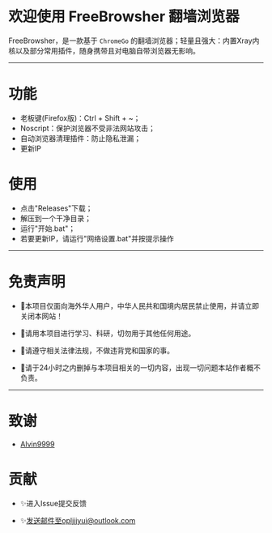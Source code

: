 # 欢迎使用 FreeBrowsher 翻墙浏览器

FreeBrowsher，是一款基于 `ChromeGo` 的翻墙浏览器；轻量且强大：内置Xray内核以及部分常用插件，随身携带且对电脑自带浏览器无影响。

---

# 功能

- 老板键(Firefox版)：Ctrl + Shift + ~；
- Noscript：保护浏览器不受非法网站攻击；
- 自动浏览器清理插件：防止隐私泄漏；
- 更新IP

# 使用

- 点击"Releases"下载；
- 解压到一个干净目录；
- 运行"开始.bat"；
- 若要更新IP，请运行"网络设置.bat"并按提示操作

---

# 免责声明

- 🏁本项目仅面向海外华人用户，中华人民共和国境内居民禁止使用，并请立即关闭本网站！

- 🏁请用本项目进行学习、科研，切勿用于其他任何用途。

- 🏁请遵守相关法律法规，不做违背党和国家的事。

- 🏁请于24小时之内删掉与本项目相关的一切内容，出现一切问题本站作者概不负责。


---


# 致谢
- [Alvin9999](https://github.com/Alvin9999/pac2/tree/master)

# 贡献

- ✨进入Issue提交反馈

- ✨发送邮件至opljjjyui@outlook.com



